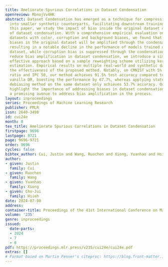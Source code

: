 ```yaml
---
title: Ameliorate Spurious Correlations in Dataset Condensation
openreview: RbnojVv4HK
abstract: Dataset Condensation has emerged as a technique for compressing large datasets
  into smaller synthetic counterparts, facilitating downstream training tasks. In
  this paper, we study the impact of bias inside the original dataset on the performance
  of dataset condensation. With a comprehensive empirical evaluation on canonical
  datasets with color, corruption and background biases, we found that color and background
  biases in the original dataset will be amplified through the condensation process,
  resulting in a notable decline in the performance of models trained on the condensed
  dataset, while corruption bias is suppressed through the condensation process. To
  reduce bias amplification in dataset condensation, we introduce a simple yet highly
  effective approach based on a sample reweighting scheme utilizing kernel density
  estimation. Empirical results on multiple real-world and synthetic datasets demonstrate
  the effectiveness of the proposed method. Notably, on CMNIST with 5% bias-conflict
  ratio and IPC 50, our method achieves 91.5% test accuracy compared to 23.8% from
  vanilla DM, boosting the performance by 67.7%, whereas applying state-of-the-art
  debiasing method on the same dataset only achieves 53.7% accuracy. Our findings
  highlight the importance of addressing biases in dataset condensation and provide
  a promising avenue to address bias amplification in the process.
layout: inproceedings
series: Proceedings of Machine Learning Research
publisher: PMLR
issn: 2640-3498
id: cui24e
month: 0
tex_title: Ameliorate Spurious Correlations in Dataset Condensation
firstpage: 9696
lastpage: 9721
page: 9696-9721
order: 9696
cycles: false
bibtex_author: Cui, Justin and Wang, Ruochen and Xiong, Yuanhao and Hsieh, Cho-Jui
author:
- given: Justin
  family: Cui
- given: Ruochen
  family: Wang
- given: Yuanhao
  family: Xiong
- given: Cho-Jui
  family: Hsieh
date: 2024-07-08
address:
container-title: Proceedings of the 41st International Conference on Machine Learning
volume: '235'
genre: inproceedings
issued:
  date-parts:
  - 2024
  - 7
  - 8
pdf: https://proceedings.mlr.press/v235/cui24e/cui24e.pdf
extras: []
# Format based on Martin Fenner's citeproc: https://blog.front-matter.io/posts/citeproc-yaml-for-bibliographies/
---
```

